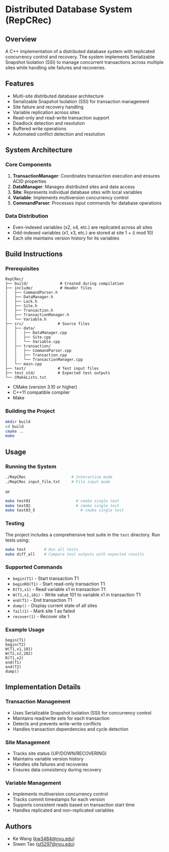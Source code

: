 # Distributed Database System (RepCRec)

## Overview
A C++ implementation of a distributed database system with replicated concurrency control and recovery. The system implements Serializable Snapshot Isolation (SSI) to manage concurrent transactions across multiple sites while handling site failures and recoveries.

## Features
- Multi-site distributed database architecture
- Serializable Snapshot Isolation (SSI) for transaction management
- Site failure and recovery handling
- Variable replication across sites
- Read-only and read-write transaction support
- Deadlock detection and resolution
- Buffered write operations
- Automated conflict detection and resolution

## System Architecture

### Core Components
1. **TransactionManager**: Coordinates transaction execution and ensures ACID properties
2. **DataManager**: Manages distributed sites and data access
3. **Site**: Represents individual database sites with local variables
4. **Variable**: Implements multiversion concurrency control
5. **CommandParser**: Processes input commands for database operations

### Data Distribution
- Even-indexed variables (x2, x4, etc.) are replicated across all sites
- Odd-indexed variables (x1, x3, etc.) are stored at site 1 + (i mod 10)
- Each site maintains version history for its variables

## Build Instructions

### Prerequisites
```
RepCRec/
├── build/              # Created during compilation
├── include/            # Header files
│   ├── CommandParser.h
│   ├── DataManager.h
│   ├── Lock.h
│   ├── Site.h
│   ├── Transaction.h
│   ├── TransactionManager.h
│   └── Variable.h
├── src/               # Source files
│   ├── data/
│   │   ├── DataManager.cpp
│   │   ├── Site.cpp
│   │   └── Variable.cpp
│   ├── transaction/
│   │   ├── CommandParser.cpp
│   │   ├── Transaction.cpp
│   │   └── TransactionManager.cpp
│   └── main.cpp
├── test/              # Test input files
├── test_std/          # Expected test outputs
└── CMakeLists.txt
```

- CMake (version 3.10 or higher)
- C++11 compatible compiler
- Make

### Building the Project
```bash
mkdir build
cd build
cmake ..
make
```

## Usage

### Running the System
```bash
./RepCRec                    # Interactive mode
./RepCRec input_file.txt     # File input mode
```
or
```bash
make test01                    # cmake single test
make test02                    # cmake single test
make test03_5                    # cmake single test
```


### Testing
The project includes a comprehensive test suite in the `test` directory. Run tests using:
```bash
make test        # Run all tests
make diff_all    # Compare test outputs with expected results
```

### Supported Commands
- `begin(T1)` - Start transaction T1
- `beginRO(T1)` - Start read-only transaction T1
- `R(T1,x1)` - Read variable x1 in transaction T1
- `W(T1,x1,101)` - Write value 101 to variable x1 in transaction T1
- `end(T1)` - End transaction T1
- `dump()` - Display current state of all sites
- `fail(1)` - Mark site 1 as failed
- `recover(1)` - Recover site 1

### Example Usage
```
begin(T1)
begin(T2)
W(T1,x1,101)
W(T2,x2,202)
R(T1,x2)
end(T1)
end(T2)
dump()
```

## Implementation Details

### Transaction Management
- Uses Serializable Snapshot Isolation (SSI) for concurrency control
- Maintains read/write sets for each transaction
- Detects and prevents write-write conflicts
- Handles transaction dependencies and cycle detection

### Site Management
- Tracks site status (UP/DOWN/RECOVERING)
- Maintains variable version history
- Handles site failures and recoveries
- Ensures data consistency during recovery

### Variable Management
- Implements multiversion concurrency control
- Tracks commit timestamps for each version
- Supports consistent reads based on transaction start time
- Handles replicated and non-replicated variables

## Authors
- Ke Wang (kw3484@nyu.edu)
- Siwen Tao (st5297@nyu.edu)
